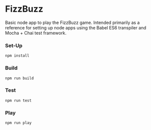 # FizzBuzz
Basic node app to play the FizzBuzz game. Intended primarily as a reference for setting up node apps using the Babel ES6 transpiler and Mocha + Chai test framework.

### Set-Up
```npm install```

### Build
```npm run build```

### Test
```npm run test```

### Play
```npm run play```

